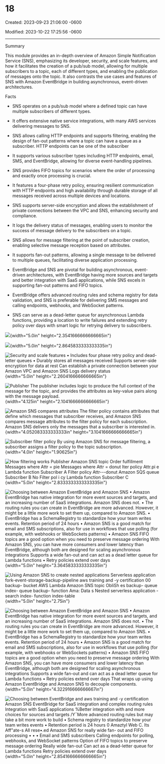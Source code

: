 # 18

Created: 2023-09-23 21:06:00 -0600

Modified: 2023-10-22 17:25:56 -0600

---

Summary

This module provides an in-depth overview of Amazon Simple Notification Service (SNS), emphasizing its developer, security, and scale features, and how it facilitates the creation of a pub/sub model, allowing for multiple subscribers to a topic, each of different types, and enabling the publication of messages onto the topic. It also contrasts the use cases and features of SNS with Amazon EventBridge in building asynchronous, event-driven architectures.

Facts

- SNS operates on a pub/sub model where a defined topic can have multiple subscribers of different types.
- It offers extensive native service integrations, with many AWS services delivering messages to SNS.
- SNS allows calling HTTP endpoints and supports filtering, enabling the design of fan-out patterns where a topic can have a queue as a subscriber. HTTP endpoints can be one of the subscriber



- It supports various subscriber types including HTTP endpoints, email, SMS, and EventBridge, allowing for diverse event-handling pipelines.
- SNS provides FIFO topics for scenarios where the order of processing and exactly once processing is crucial.
- It features a four-phase retry policy, ensuring resilient communication with HTTP endpoints and high availability through durable storage of all messages received across multiple devices and locations.
- SNS supports server-side encryption and allows the establishment of private connections between the VPC and SNS, enhancing security and compliance.
- It logs the delivery status of messages, enabling users to monitor the success of message delivery to the subscribers on a topic.
- SNS allows for message filtering at the point of subscriber creation, enabling selective message reception based on attributes.
- It supports fan-out patterns, allowing a single message to be delivered to multiple queues, facilitating diverse application processing.
- EventBridge and SNS are pivotal for building asynchronous, event-driven architectures, with EventBridge having more sources and targets and better integration with SaaS applications, while SNS excels in supporting fan-out patterns and FIFO topics.
- EventBridge offers advanced routing rules and schema registry for data validation, and SNS is preferable for delivering SMS messages and calling endpoints, webhooks, and WebSocket patterns.
- SNS can serve as a dead-letter queue for asynchronous Lambda functions, providing a location to write failures and extending retry policy over days with smart logic for retrying delivery to subscribers.



![](../../../media/AWS-Developing-Serverless-Solutions-on-AWS-Module-5-18-image1.png){width="5.0in" height="2.3541666666666665in"}



![](../../../media/AWS-Developing-Serverless-Solutions-on-AWS-Module-5-18-image2.png){width="5.0in" height="2.8645833333333335in"}





![Security and scale features • Includes four phase retry policy and dead-letter queues • Durably stores all messages received Supports server-side encryption for data at rest Can establish a private connection between your Amazon VPC and Amazon SNS Logs delivery status ](../../../media/AWS-Developing-Serverless-Solutions-on-AWS-Module-5-18-image3.png){width="5.0in" height="2.2604166666666665in"}



![Publisher The publisher includes logic to produce the full context of the message for the topic, and provides the attributes as key-value pairs along with the message payload. ](../../../media/AWS-Developing-Serverless-Solutions-on-AWS-Module-5-18-image4.png){width="4.125in" height="2.1041666666666665in"}



![Amazon SNS compares attributes The filter policy contains attributes that define which messages that subscriber receives, and Amazon SNS compares message attributes to the filter policy for each subscription. Amazon SNS delivers only the messages that a subscriber is interested in. ](../../../media/AWS-Developing-Serverless-Solutions-on-AWS-Module-5-18-image5.png){width="4.052083333333333in" height="3.1041666666666665in"}



![Subscriber filter policy By using Amazon SNS for message filtering, a subscriber assigns a filter policy to the topic subscription. ](../../../media/AWS-Developing-Serverless-Solutions-on-AWS-Module-5-18-image6.png){width="4.0in" height="1.90625in"}



![How filtering works Publisher Amazon SNS topic Order fulfillment Messages where Attr = pie Messages where Attr = donut Iter policy Attr.pi e Lambda function Subscriber A Filter policy Attr---donut Amazon SQS queue Subscriber B No Filter pol i cy Lambda function Subscriber C ](../../../media/AWS-Developing-Serverless-Solutions-on-AWS-Module-5-18-image7.png){width="5.0in" height="2.8333333333333335in"}





![Choosing between Amazon EventBridge and Amazon SNS • Amazon EventBridge has native integration for more event sources and targets, and an increasing number of SaaS integrations. Amazon SNS does not. • The routing rules you can create in EventBridge are more advanced. However, it might be a little more work to set them up, compared to Amazon SNS. • EventBridge has a SchemaRegistry to standardize how your team writes events. Retention period of 24 hours • Amazon SNS is a good match for email and SMS subscriptions, also for use in workflows that use polling (for example, with webhooks or WebSockets patterns) • Amazon SNS FIFO topics are a good option when you need to preserve message ordering With Amazon SNS, you can have more consumers and lower latency than EventBridge, although both are designed for scaling asynchronous integrations Supports a wide fan-out and can act as a dead letter queue for Lambda functions • Retry policies extend over days ](../../../media/AWS-Developing-Serverless-Solutions-on-AWS-Module-5-18-image8.png){width="5.0in" height="3.3645833333333335in"}



![Using Amazon SNS to create nested applications Serverless application fork-event-storage-backup-pipeline aws training and -y certification 00 backup- bucket AWS Lambda Amazon SNS topic ObliSh es backup- queue index- queue backup- function Ama: Data s Nested serverless application - search index- function index-table ](../../../media/AWS-Developing-Serverless-Solutions-on-AWS-Module-5-18-image9.png){width="5.0in" height="2.75in"}



![Choosing between Amazon EventBridge and Amazon SNS • Amazon EventBridge has native integration for more event sources and targets, and an increasing number of SaaS integrations. Amazon SNS does not. • The routing rules you can create in EventBridge are more advanced. However, it might be a little more work to set them up, compared to Amazon SNS. • EventBridge has a SchemaRegistry to standardize how your team writes events. Retention period of 24 hours • Amazon SNS is a good match for email and SMS subscriptions, also for use in workflows that use polling (for example, with webhooks or WebSockets patterns) • Amazon SNS FIFO topics are a good option when you need to preserve message ordering With Amazon SNS, you can have more consumers and lower latency than EventBridge, although both are designed for scaling asynchronous integrations Supports a wide fan-out and can act as a dead letter queue for Lambda functions • Retry policies extend over days That wraps up using Amazon EventBridge and Amazon SNS to decouple components. ](../../../media/AWS-Developing-Serverless-Solutions-on-AWS-Module-5-18-image10.png){width="5.0in" height="4.322916666666667in"}







![Choosing between EventBridge and aws training and -y certification Amazon SNS EventBridge for SaaS integration and complex routing rules Integration with SaaS applications %Better integration with and more choices for sources and targets /Y¯More advanced routing rules but may take a bit more work to build • Schema registry to standardize how your team writes events • Retention period is 24 hours 0 Amaztyl Web C. Its Aff"ate-s All rese•.ed Amazon SNS for really wide fan- out and FIFO processing • • • Email and SMS subscribers Calling endpoints for polling, webhooks, and WebSocket patterns Option of FIFO topics to preserve message ordering Really wide fan-out Can act as a dead-letter queue for Lambda functions Retry policies extend over days ](../../../media/AWS-Developing-Serverless-Solutions-on-AWS-Module-5-18-image11.png){width="5.0in" height="2.8541666666666665in"}













